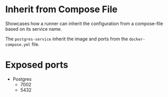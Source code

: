 # Inherit from Compose File

Showcases how a runner can inherit the configuration from a compose-file based on its service name.

The `postgres-service` inherit the image and ports from the `docker-compose.yml` file.

# Exposed ports

- Postgres
  - 7002
  - 5432
